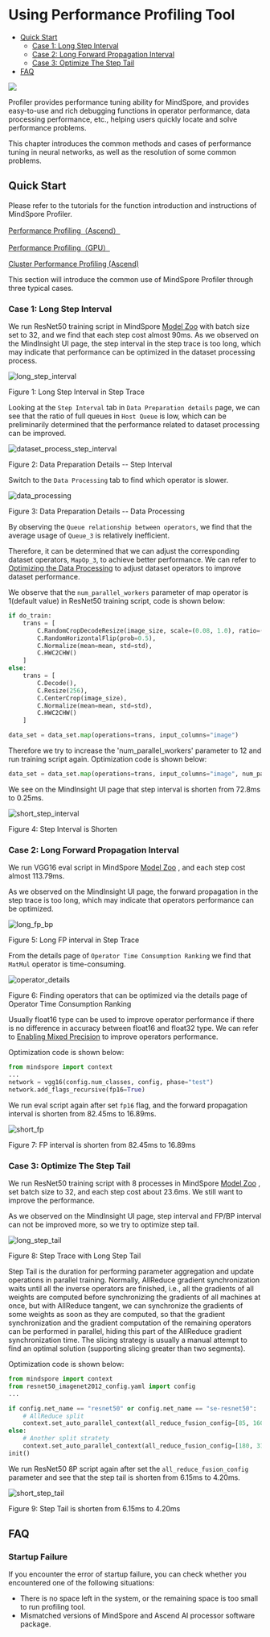 # Using Performance Profiling Tool

<!-- TOC -->

- [Quick Start](#quick-start)
    - [Case 1: Long Step Interval](#case-1-long-step-interval)
    - [Case 2: Long Forward Propagation Interval](#case-2-long-forward-propagation-interval)
    - [Case 3: Optimize The Step Tail](#case-3-optimize-the-step-tail)
- [FAQ](#faq)

<!-- /TOC -->

<a href="https://gitee.com/mindspore/docs/blob/master/docs/mindspore/migration_guide/source_en/performance_optimization.md" target="_blank"><img src="https://gitee.com/mindspore/docs/raw/master/resource/_static/logo_source_en.png"></a>

Profiler provides performance tuning ability for MindSpore, and provides easy-to-use and rich debugging functions in operator performance, data processing performance, etc., helping users quickly locate and solve performance problems.

This chapter introduces the common methods and cases of performance tuning in neural networks, as well as the resolution of some common problems.

## Quick Start

Please refer to the tutorials for the function introduction and instructions of MindSpore Profiler.

[Performance Profiling（Ascend）](https://www.mindspore.cn/mindinsight/docs/en/master/performance_profiling_ascend.html)

[Performance Profiling（GPU）](https://www.mindspore.cn/mindinsight/docs/en/master/performance_profiling_gpu.html)

[Cluster Performance Profiling (Ascend)](https://www.mindspore.cn/mindinsight/docs/en/master/performance_profiling_ascend_of_cluster.html)

This section will introduce the common use of MindSpore Profiler through three typical cases.

### Case 1: Long Step Interval

We run ResNet50 training script in MindSpore [Model Zoo](https://gitee.com/mindspore/mindspore/tree/master/model_zoo ) with batch size set to 32, and we find that each step cost almost 90ms.
As we observed on the MindInsight UI page, the step interval in the step trace is too long, which may indicate that performance can be optimized in the dataset processing process.

![long_step_interval](images/profiler_case1_long_step_interval.png)

Figure 1: Long Step Interval in Step Trace

Looking at the ```Step Interval``` tab in ```Data Preparation details``` page, we can see that the ratio of full queues in ```Host Queue``` is low, which can be preliminarily determined that the performance related to dataset processing can be improved.

![dataset_process_step_interval](images/profiler_case1_data_processing_step_interval.png)

Figure 2: Data Preparation Details -- Step Interval

Switch to the ```Data Processing``` tab to find which operator is slower.

![data_processing](images/profiler_case1_dataset_processing.png)

Figure 3: Data Preparation Details -- Data Processing

By observing the ```Queue relationship between operators```, we find that the average usage of ```Queue_3``` is relatively inefficient.

Therefore, it can be determined that we can adjust the corresponding dataset operators, ```MapOp_3```, to achieve better performance.
We can refer to [Optimizing the Data Processing](https://www.mindspore.cn/docs/programming_guide/en/master/optimize_data_processing.html ) to adjust dataset operators to improve dataset performance.

We observe that the ```num_parallel_workers``` parameter of map operator is 1(default value) in ResNet50 training script, code is shown below:

```python
if do_train:
    trans = [
        C.RandomCropDecodeResize(image_size, scale=(0.08, 1.0), ratio=(0.75, 1.333)),
        C.RandomHorizontalFlip(prob=0.5),
        C.Normalize(mean=mean, std=std),
        C.HWC2CHW()
    ]
else:
    trans = [
        C.Decode(),
        C.Resize(256),
        C.CenterCrop(image_size),
        C.Normalize(mean=mean, std=std),
        C.HWC2CHW()
    ]

data_set = data_set.map(operations=trans, input_columns="image")
```

Therefore we try to increase the 'num_parallel_workers' parameter to 12 and run training script again. Optimization code is shown below:

```python
data_set = data_set.map(operations=trans, input_columns="image", num_parallel_workers=12)
```

We see on the MindInsight UI page that step interval is shorten from 72.8ms to 0.25ms.

![short_step_interval](images/profiler_case1_short_step_interval.png)

Figure 4: Step Interval is Shorten

### Case 2: Long Forward Propagation Interval

We run VGG16 eval script in MindSpore [Model Zoo](https://gitee.com/mindspore/mindspore/tree/master/model_zoo ) , and each step cost almost 113.79ms.

As we observed on the MindInsight UI page, the forward propagation in the step trace is too long, which may indicate that operators performance can be optimized.

![long_fp_bp](images/profiler_case2_long_fp_bp.png)

Figure 5: Long FP interval in Step Trace

From the details page of ```Operator Time Consumption Ranking``` we find that ```MatMul``` operator is time-consuming.

![operator_details](images/profiler_case2_operator_details.png)

Figure 6: Finding operators that can be optimized via the details page of Operator Time Consumption Ranking

Usually float16 type can be used to improve operator performance if there is no difference in accuracy between float16 and float32 type. We can refer to
[Enabling Mixed Precision](https://www.mindspore.cn/docs/programming_guide/en/master/enable_mixed_precision.html ) to improve operators performance.

Optimization code is shown below:

```python
from mindspore import context
...
network = vgg16(config.num_classes, config, phase="test")
network.add_flags_recursive(fp16=True)
```

We run eval script again after set ```fp16``` flag, and the forward propagation interval is shorten from 82.45ms to 16.89ms.

![short_fp](images/profiler_case2_short_fp.png)

Figure 7: FP interval is shorten from 82.45ms to 16.89ms

### Case 3: Optimize The Step Tail

We run ResNet50 training script with 8 processes in MindSpore [Model Zoo](https://gitee.com/mindspore/mindspore/tree/master/model_zoo ) , set batch size to 32, and each step cost about 23.6ms.
We still want to improve the performance.

As we observed on the MindInsight UI page, step interval and FP/BP interval can not be improved more, so we try to optimize step tail.

![long_step_tail](images/profiler_case3_long_step_tail.png)

Figure 8: Step Trace with Long Step Tail

Step Tail is the duration for performing parameter aggregation and update operations in parallel training.
Normally, AllReduce gradient synchronization waits until all the inverse operators are finished, i.e., all the gradients of all weights are computed before synchronizing the gradients of all machines at once, but with AllReduce tangent,
we can synchronize the gradients of some weights as soon as they are computed, so that the gradient synchronization and the gradient computation of the remaining operators can be performed in parallel,
hiding this part of the AllReduce gradient synchronization time. The slicing strategy is usually a manual attempt to find an optimal solution (supporting slicing greater than two segments).

Optimization code is shown below:

```python
from mindspore import context
from resnet50_imagenet2012_config.yaml import config
...

if config.net_name == "resnet50" or config.net_name == "se-resnet50":
    # AllReduce split
    context.set_auto_parallel_context(all_reduce_fusion_config=[85, 160])
else:
    # Another split stratety
    context.set_auto_parallel_context(all_reduce_fusion_config=[180, 313])
init()
```

We run ResNet50 8P script again after set the ```all_reduce_fusion_config``` parameter and see that the step tail is shorten from 6.15ms to 4.20ms.

![short_step_tail](images/profiler_case3_short_step_tail.png)

Figure 9: Step Tail is shorten from 6.15ms to 4.20ms

## FAQ

### Startup Failure

If you encounter the error of startup failure, you can check whether you encountered one of the following situations:

- There is no space left in the system, or the remaining space is too small to run profiling tool.
- Mismatched versions of MindSpore and Ascend AI processor software package.
